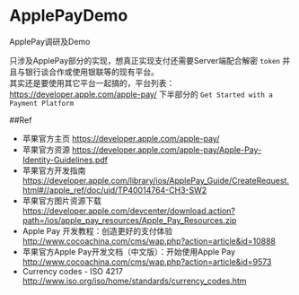 # ApplePayDemo
ApplePay调研及Demo

只涉及ApplePay部分的实现，想真正实现支付还需要Server端配合解密 `token` 并且与银行谈合作或使用银联等的现有平台。  
其实还是要使用其它平台一起搞的，平台列表： <https://developer.apple.com/apple-pay/> 下半部分的 `Get Started with a Payment Platform`

##Ref
+   苹果官方主页 <https://developer.apple.com/apple-pay/>
+   苹果官方资源 <https://developer.apple.com/apple-pay/Apple-Pay-Identity-Guidelines.pdf>
+   苹果官方开发指南 <https://developer.apple.com/library/ios/ApplePay_Guide/CreateRequest.html#//apple_ref/doc/uid/TP40014764-CH3-SW2>
+   苹果官方图片资源下载 <https://developer.apple.com/devcenter/download.action?path=/ios/apple_pay_resources/Apple_Pay_Resources.zip>
+   Apple Pay 开发教程：创造更好的支付体验 <http://www.cocoachina.com/cms/wap.php?action=article&id=10888>
+   苹果官方Apple Pay开发文档（中文版）：开始使用Apple Pay <http://www.cocoachina.com/cms/wap.php?action=article&id=9573>
+   Currency codes - ISO 4217 <http://www.iso.org/iso/home/standards/currency_codes.htm>